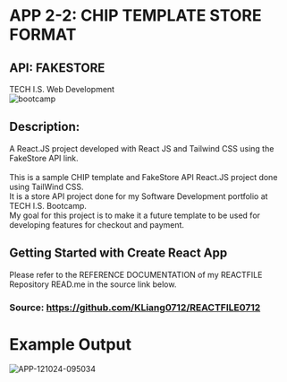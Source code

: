 # APP 2-2: CHIP TEMPLATE STORE FORMAT
## API: FAKESTORE 
TECH I.S. Web Development<br>
![bootcamp](https://github.com/KLiang0712/REACTFILE0712/assets/41204344/9c998023-dff1-43dc-8592-acee31961bfe)

## Description:<br>
A React.JS project developed with React JS and Tailwind CSS using the FakeStore API link.<br>  
This is a sample CHIP template and FakeStore API React.JS project done using TailWind CSS.<br>
It is a store API project done for my Software Development portfolio at TECH I.S. Bootcamp.<br>
My goal for this project is to make it a future template to be used for developing features for checkout and payment. 

## Getting Started with Create React App
Please refer to the REFERENCE DOCUMENTATION of my REACTFILE Repository READ.me in the source link below. 
### Source: https://github.com/KLiang0712/REACTFILE0712

# Example Output
![APP-121024-095034](https://github.com/user-attachments/assets/31cdff2d-6d8f-4580-9113-7a3924e96854)
